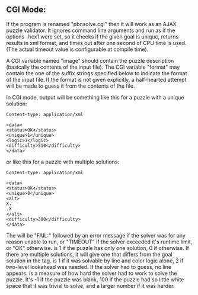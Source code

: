 CGI Mode:
---------

If the program is renamed "pbnsolve.cgi" then it will work as an AJAX
puzzle validator.  It ignores command line arguments and run as if the options
-hcx1 were set, so it checks if the given goal is unique, returns results in
xml format, and times out after one second of CPU time is used.  (The actual
timeout value is configurable at compile time).

A CGI variable named "image" should contain the puzzle description (basically
the contents of the input file).  The CGI variable "format" may contain the
one of the suffix strings specified below to indicate the format of the input
file.  If the format is not given explicitly, a half-hearted attempt will be
made to guess it from the contents of the file.

In CGI mode, output will be something like this for a puzzle with a unique
solution:

    Content-type: application/xml

    <data>
    <status>OK</status>
    <unique>1</unique>
    <logic>1</logic>
    <difficulty>510</difficulty>
    </data>

or like this for a puzzle with multiple solutions:

    Content-type: application/xml

    <data>
    <status>OK</status>
    <unique>0</unique>
    <alt>
    X.
    .X
    </alt>
    <difficulty>300</difficulty>
    </data>

The <status> will be "FAIL:" followed by an error message if the
solver was for any reason unable to run, or "TIMEOUT" if the solver
exceeded it's runtime limit, or "OK" otherwise.  <Unique> is 1 if
the puzzle has only one solution, 0 if otherwise.  If there are
multiple solutions, it will give one that differs from the goal
solution in the <alt> tag.  <Logic> is 1 if it was solvable by line
and color logic alone, 2 if two-level lookahead was needed.  If the
solver had to guess, no <logic> line appears.  <Difficulty> is a
measure of how hard the solver had to work to solve the puzzle.
It's -1 if the puzzle was blank, 100 if the puzzle had so little
white space that it was trivial to solve, and a larger number if
it was harder.